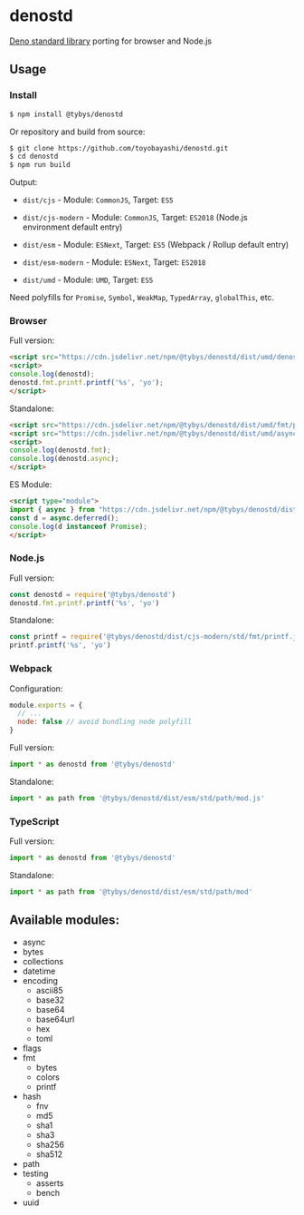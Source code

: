 # denostd

[Deno standard library](https://deno.land/std) porting for browser and Node.js

## Usage

### Install

``` bash
$ npm install @tybys/denostd
```

Or repository and build from source:

``` bash
$ git clone https://github.com/toyobayashi/denostd.git
$ cd denostd
$ npm run build
```

Output:

* `dist/cjs` - Module: `CommonJS`, Target: `ES5`

* `dist/cjs-modern` - Module: `CommonJS`, Target: `ES2018` (Node.js environment default entry)

* `dist/esm` - Module: `ESNext`, Target: `ES5` (Webpack / Rollup default entry)

* `dist/esm-modern` - Module: `ESNext`, Target: `ES2018`

* `dist/umd` - Module: `UMD`, Target: `ES5`

Need polyfills for `Promise`, `Symbol`, `WeakMap`, `TypedArray`, `globalThis`, etc.

### Browser

Full version:

``` html
<script src="https://cdn.jsdelivr.net/npm/@tybys/denostd/dist/umd/denostd.min.js"></script>
<script>
console.log(denostd);
denostd.fmt.printf.printf('%s', 'yo');
</script>
```

Standalone:

``` html
<script src="https://cdn.jsdelivr.net/npm/@tybys/denostd/dist/umd/fmt/printf.min.js"></script>
<script src="https://cdn.jsdelivr.net/npm/@tybys/denostd/dist/umd/async/async.min.js"></script>
<script>
console.log(denostd.fmt);
console.log(denostd.async);
</script>
```

ES Module:

``` html
<script type="module">
import { async } from "https://cdn.jsdelivr.net/npm/@tybys/denostd/dist/esm-modern/index.js";
const d = async.deferred();
console.log(d instanceof Promise);
</script>
```

### Node.js

Full version:

``` js
const denostd = require('@tybys/denostd')
denostd.fmt.printf.printf('%s', 'yo')
```

Standalone:

``` js
const printf = require('@tybys/denostd/dist/cjs-modern/std/fmt/printf.js')
printf.printf('%s', 'yo')
```

### Webpack

Configuration:

``` js
module.exports = {
  // ...
  node: false // avoid bundling node polyfill
}
```

Full version:

``` js
import * as denostd from '@tybys/denostd'
```

Standalone:

``` js
import * as path from '@tybys/denostd/dist/esm/std/path/mod.js'
```

### TypeScript

Full version:

``` js
import * as denostd from '@tybys/denostd'
```

Standalone:

``` js
import * as path from '@tybys/denostd/dist/esm/std/path/mod'
```

## Available modules:

* async
* bytes
* collections
* datetime
* encoding
    * ascii85
    * base32
    * base64
    * base64url
    * hex
    * toml
* flags
* fmt
    * bytes
    * colors
    * printf
* hash
    * fnv
    * md5
    * sha1
    * sha3
    * sha256
    * sha512
* path
* testing
    * asserts
    * bench
* uuid
